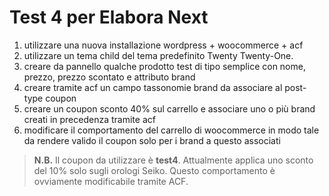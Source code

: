 # Test 4 per Elabora Next
1. utilizzare una nuova installazione wordpress + woocommerce + acf
2. utilizzare un tema child del tema predefinito Twenty Twenty-One.
3. creare da pannello qualche prodotto test di tipo semplice con nome, prezzo, prezzo scontato
e attributo brand
4. creare tramite acf un campo tassonomie brand da associare al post-type coupon
5. creare un coupon sconto 40% sul carrello e associare uno o più brand creati in precedenza
tramite acf
6. modificare il comportamento del carrello di woocommerce in modo tale da rendere valido il
coupon solo per i brand a questo associati

>**N.B.** Il coupon da utilizzare è **test4**. Attualmente applica uno sconto del 10% solo sugli orologi Seiko. Questo comportamento è ovviamente modificabile tramite ACF.


